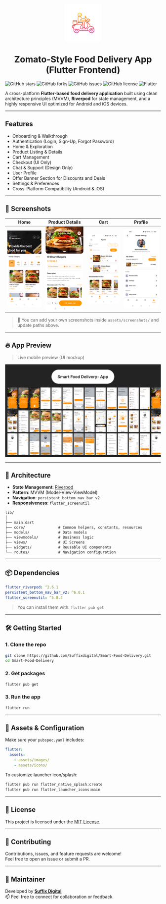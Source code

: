 <p align="center">
  <img src="assets/icons/app_icons.png" width="120" alt="App Icon" />
</p>

<h1 align="center">Zomato-Style Food Delivery App (Flutter Frontend)</h1>


![GitHub stars](https://img.shields.io/github/stars/Suffixdigital/Smart-Food-Delivery?style=flat-square)
![GitHub forks](https://img.shields.io/github/forks/Suffixdigital/Smart-Food-Delivery?style=flat-square)
![GitHub issues](https://img.shields.io/github/issues/Suffixdigital/Smart-Food-Delivery?style=flat-square)
![GitHub license](https://img.shields.io/github/license/Suffixdigital/Smart-Food-Delivery?style=flat-square)
![Flutter](https://img.shields.io/badge/Flutter-Framework-blue?logo=flutter&style=flat-square)

A cross-platform **Flutter-based food delivery application** built using clean architecture
principles (MVVM), **Riverpod** for state management, and a highly responsive UI optimized for
Android and iOS devices.

---

## Features

- Onboarding & Walkthrough
- Authentication (Login, Sign-Up, Forgot Password)
- Home & Exploration
- Product Listing & Details
- Cart Management
- Checkout (UI Only)
- Chat & Support (Design Only)
- User Profile
- Offer Banner Section for Discounts and Deals
- Settings & Preferences
- Cross-Platform Compatibility (Android & iOS)

---

## 📸 Screenshots

| Home                                 | Product Details                            | Cart                                 | Profile                                    |
|--------------------------------------|--------------------------------------------|--------------------------------------|--------------------------------------------|
| ![Home](assets/screenshots/home.png) | ![Details](assets/screenshots/details.png) | ![Cart](assets/screenshots/cart.png) | ![Profile](assets/screenshots/profile.png) |

> 📁 You can add your own screenshots inside `assets/screenshots/` and update paths above.

---

## 🔥 App Preview

> Live mobile preview (UI mockup)

![App Preview](assets/screenshots/app_preview_banner.png)

---

## 🧠 Architecture

- **State Management**: [Riverpod](https://riverpod.dev/)
- **Pattern**: MVVM (Model-View-ViewModel)
- **Navigation**: `persistent_bottom_nav_bar_v2`
- **Responsiveness**: `flutter_screenutil`

```
lib/
│
├── main.dart
├── core/               # Common helpers, constants, resources
├── models/             # Data models
├── viewmodels/         # Business logic
├── views/              # UI Screens
├── widgets/            # Reusable UI components
└── routes/             # Navigation configuration
```

---

## 📦 Dependencies

```yaml
flutter_riverpod: ^2.6.1
persistent_bottom_nav_bar_v2: ^6.0.1
flutter_screenutil: ^5.8.4
```

> You can install them with:
> `flutter pub get`

---

## 🛠️ Getting Started

### 1. Clone the repo

```bash
git clone https://github.com/Suffixdigital/Smart-Food-Delivery.git
cd Smart-Food-Delivery
```

### 2. Get packages

```bash
flutter pub get
```

### 3. Run the app

```bash
flutter run
```

---

## 📁 Assets & Configuration

Make sure your `pubspec.yaml` includes:

```yaml
flutter:
  assets:
    - assets/images/
    - assets/icons/
```

To customize launcher icon/splash:

```bash
flutter pub run flutter_native_splash:create
flutter pub run flutter_launcher_icons:main
```

---

## 📄 License

This project is licensed under the [MIT License](LICENSE).

---

## 🤝 Contributing

Contributions, issues, and feature requests are welcome!  
Feel free to open an issue or submit a PR.

---

## 🙌 Maintainer

Developed by **[Suffix Digital](https://github.com/Suffixdigital)**  
📫 Feel free to connect for collaboration or feedback.
